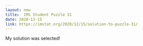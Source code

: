 ```yaml
---
layout: new
title:  IMS Student Puzzle 31
date: 2020-12-15
link: https://imstat.org/2020/12/15/solution-to-puzzle-31/
---
```


My solution was selected!